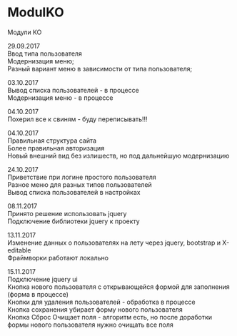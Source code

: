 # ModulKO
Модули КО

29.09.2017<br>
Ввод типа пользователя<br>
Модернизация меню;<br>
Разный вариант меню в зависимости от типа пользователя;<br>

03.10.2017<br>
Вывод списка пользователей - в процессе<br>
Модернизация меню - в процессе<br>

04.10.2017<br>
Похерил все к свиням - буду переписывать!!!

04.10.2017<br>
Правильная структура сайта<br>
Более правильная авторизация<br>
Новый внешний вид без излишеств, но под дальнейшую модернизацию <br>

24.10.2017<br>
Приветствие при логине простого пользователя<br>
Разное меню для разных типов пользователей<br>
Вывод списка пользователей в настройках<br>

08.11.2017<br>
Принято решение использовать jquery<br>
Подключение библиотеки jquery к проекту<br>

13.11.2017<br>
Изменение данных о пользователях на лету через jquery, bootstrap и X-editable<br>
Фраймворки работают локально<br>

15.11.2017<br>
Подключение jquery ui<br>
Кнопка нового пользователя с открывающейся формой для заполнения (форма в процессе)<br>
Кнопки для удаления пользователей - обработка в процессе<br>
Кнопка сохранения убирает форму нового пользователя<br>
Кнопка Сброс Очищает поля - алгоритм есть, но после доработки формы нового пользователя нужно очищать все поля <br>